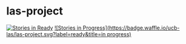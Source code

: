 # las-project

[![Stories in Ready](https://badge.waffle.io/ucb-las/las-project.svg?label=ready&title=Ready)](http://waffle.io/ucb-las/las-project)
[![Stories in Progress](https://badge.waffle.io/ucb-las/las-project.svg?label=ready&title=in progress)](http://waffle.io/ucb-las/las-project)
